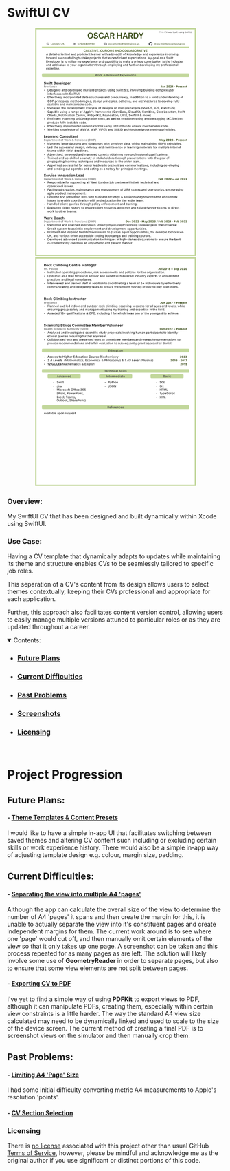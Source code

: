 # SwiftUI CV

<section align="center">
&nbsp;&nbsp;&nbsp;&nbsp;&nbsp;
  <img src="PreviewAssets/Page1.png" width="375" title="CV Page 1">
  &nbsp;&nbsp;&nbsp;&nbsp;&nbsp;
  <img src="PreviewAssets/Page2.png" width="375"  title="CV Page 2">
</section>

### Overview:

My SwiftUI CV that has been designed and built dynamically within Xcode using SwiftUI.

### Use Case:

Having a CV template that dynamically adapts to updates while maintaining its theme and structure enables CVs to be seamlessly tailored to specific job roles. 

This separation of a CV's content from its design allows users to select themes contextually, keeping their CVs professional and appropriate for each application. 

Further, this approach also facilitates content version control, allowing users to easily manage multiple versions attuned to particular roles or as they are updated throughout a career. 



<details open>
    <summary>Contents:</summary>
    <ul class="overview-section">
        <li><h3><a href="#future-plans">Future Plans</a></h3></li>
        <li><h3><a href="#current-difficulties">Current Difficulties</a></h3></li>
        <li><h3><a href="#past-problems">Past Problems</a></h3></li>
        <li><h3><a href="#screenshots">Screenshots</a></h3></li>
        <li><h3><a href="#licensing">Licensing</a></h3></li>
    </ul>
</details>
&nbsp;

# Project Progression


## Future Plans:

#### - <ins>Theme Templates & Content Presets</ins>

I would like to have a simple in-app UI that facilitates switching between saved themes and altering CV content such including or excluding certain skills or work experience history. There would also be a simple in-app way of adjusting template design e.g. colour, margin size, padding.

## Current Difficulties:

#### - <ins>Separating the view into multiple A4 'pages' </ins>

Although the app can calculate the overall size of the view to determine the number of A4 'pages' it spans and then create the margin for this, it is unable to actually separate the view into it's constituent pages and create independent margins for them. The current work around is to see where one 'page' would cut off, and then manually omit certain elements of the view so that it only takes up one page. A screenshot can be taken and this process repeated for as many pages as are left. The solution will likely involve some use of **GeometryReader** in order to separate pages, but also to ensure that some view elements are not split between pages.

#### - <ins>Exporting CV to PDF</ins>

I've yet to find a simple way of using **PDFKit** to export views to PDF, although it can manipulate PDFs, creating them, especially within certain view constraints is a little harder. The way the standard A4 view size calculated may need to be dynamically linked and used to scale to the size of the device screen. The current method of creating a final PDF is to screenshot views on the simulator and then manually crop them. 


## Past Problems:

#### - <ins>Limiting A4 'Page' Size</ins>

I had some initial difficulty converting metric A4 measurements to Apple's resolution 'points'.


#### - <ins>CV Section Selection</ins>




<!-- # Screenshots -->



### Licensing

There is [no license](https://choosealicense.com/no-permission/) associated with this project other than usual GitHub [Terms of Service](https://docs.github.com/en/site-policy/github-terms/github-terms-of-service), however, please be mindful and acknowledge me as the original author if you use significant or distinct portions of this code.



<!-- [![Oscar's GitHub stats](https://github-readme-stats.vercel.app/api?username=oracso)](https://github.com/oracso/github-readme-stats)

https://github.com/anuraghazra/github-readme-stats -->